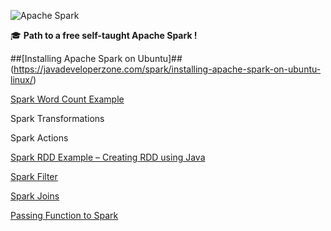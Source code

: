 ![Apache Spark](https://spark.apache.org/images/spark-logo-trademark.png)

:mortar_board: **Path to a free self-taught Apache Spark !**

##[Installing Apache Spark on Ubuntu]##(https://javadeveloperzone.com/spark/installing-apache-spark-on-ubuntu-linux/)

[Spark Word Count Example](https://javadeveloperzone.com/spark/spark-wordcount-example/)

Spark Transformations

Spark Actions

[Spark RDD Example – Creating RDD using Java](https://javadeveloperzone.com/spark/spark-rdd-example/)

[Spark Filter](https://javadeveloperzone.com/spark/apache-spark-java-example-spark-filter/)

[Spark Joins](https://javadeveloperzone.com/spark/spark-joins/)

[Passing Function to Spark](https://javadeveloperzone.com/spark/passing-function-to-spark/)

